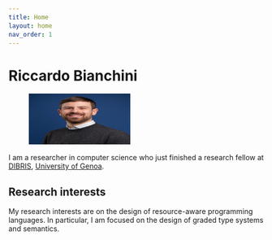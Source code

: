 ```yaml
---
title: Home
layout: home
nav_order: 1
---
```


# Riccardo Bianchini

<figure>
    <img src="./picture.jpg"
         alt="A picture of myself"
         width="200" height="100">
</figure>

I am a researcher in computer science who just finished a research fellow at [DIBRIS](https://dibris.unige.it), [University of Genoa](https://unige.it).

## Research interests

My research interests are on the design of resource-aware programming languages. In particular, I am focused on the design of graded type systems and semantics.
